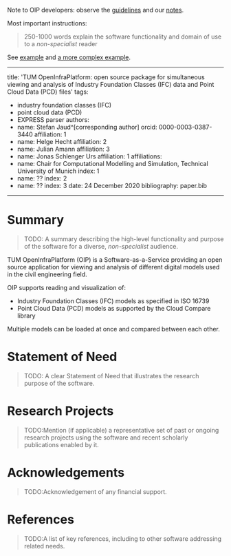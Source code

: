 
Note to OIP developers: observe the [guidelines](https://joss.readthedocs.io/en/latest/submitting.html#what-should-my-paper-contain) and our [notes](./notes.md).

Most important instructions:

> 250-1000 words
> explain the software functionality and domain of use to a *non-specialist* reader

See [example](http://bit.ly/2x22gxT) and [a more complex example](https://joss.readthedocs.io/en/latest/submitting.html#example-paper-and-bibliography).

---
title: 'TUM OpenInfraPlatform: open source package for simultaneous viewing and analysis of Industry Foundation Classes (IFC) data and Point Cloud Data (PCD) files'
tags:
  - industry foundation classes (IFC)
  - point cloud data (PCD)
  - EXPRESS parser
authors:
  - name: Stefan Jaud^[corresponding author]
    orcid: 0000-0003-0387-3440
    affiliation: 1
  - name: Helge Hecht
    affiliation: 2
  - name: Julian Amann
    affiliation: 3
  - name: Jonas Schlenger Urs
    affiliation: 1
affiliations:
 - name: Chair for Computational Modelling and Simulation, Technical University of Munich
   index: 1
 - name: ??
   index: 2
 - name: ??
   index: 3
date: 24 December 2020
bibliography: paper.bib
---

# Summary

> TODO: A summary describing the high-level functionality and purpose of the software for a diverse, *non-specialist* audience.

TUM OpenInfraPlatform (OIP) is a Software-as-a-Service providing an open source application for
 viewing and analysis of different digital models used in the civil engineering field.

OIP supports reading and visualization of:

- Industry Foundation Classes (IFC) models as specified in ISO 16739
- Point Cloud Data (PCD) models as supported by the Cloud Compare library

Multiple models can be loaded at once and compared between each other.

# Statement of Need

> TODO: A clear Statement of Need that illustrates the research purpose of the software.

# Research Projects

> TODO:Mention (if applicable) a representative set of past or ongoing research projects using the software and recent scholarly publications enabled by it.

# Acknowledgements

> TODO:Acknowledgement of any financial support.

# References

> TODO:A list of key references, including to other software addressing related needs.
